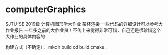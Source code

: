 # computerGraphics
SJTU-SE 2019级 计算机图形学大作业 茶杯渲染
一些代码的详细设计可以参考大作业报告
一年多之前的大作业辣！不传上来觉得非常可惜，自己还是很珍惜这个大作业的具体内容的

构建方式（不确定）：
mkdir build
cd build
cmake .
